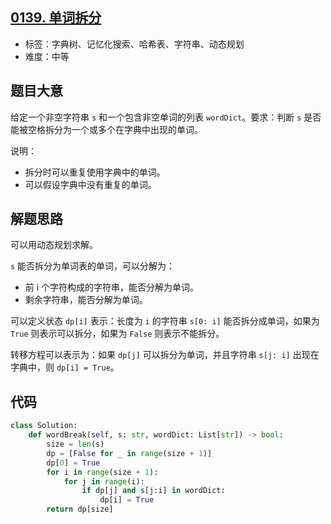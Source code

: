 ## [0139. 单词拆分](https://leetcode-cn.com/problems/word-break/)

- 标签：字典树、记忆化搜索、哈希表、字符串、动态规划
- 难度：中等

## 题目大意

给定一个非空字符串 `s` 和一个包含非空单词的列表 `wordDict`。要求：判断 `s` 是否能被空格拆分为一个或多个在字典中出现的单词。

说明：

- 拆分时可以重复使用字典中的单词。
- 可以假设字典中没有重复的单词。

## 解题思路

可以用动态规划求解。

`s` 能否拆分为单词表的单词，可以分解为：

- 前 i 个字符构成的字符串，能否分解为单词。
- 剩余字符串，能否分解为单词。

可以定义状态 `dp[i]` 表示：长度为 `i` 的字符串 `s[0: i]` 能否拆分成单词，如果为 `True` 则表示可以拆分，如果为 `False` 则表示不能拆分。

转移方程可以表示为：如果 `dp[j]` 可以拆分为单词，并且字符串 `s[j: i]` 出现在字典中，则 `dp[i] = True`。

## 代码

```Python
class Solution:
    def wordBreak(self, s: str, wordDict: List[str]) -> bool:
        size = len(s)
        dp = [False for _ in range(size + 1)]
        dp[0] = True
        for i in range(size + 1):
            for j in range(i):
                if dp[j] and s[j:i] in wordDict:
                    dp[i] = True
        return dp[size]
```

